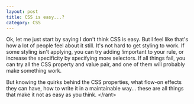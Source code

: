 ```yaml
---
layout: post
title: CSS is easy...?
category: CSS
---
```


Ok, let me just start by saying I don't think CSS is easy. But I feel like that's how a lot of people feel about it still. It's not hard to get styling to work. If some styling isn't applying, you can try adding !important to your rule, or increase the specificity by specifying more selectors. If all things fail, you can try all the CSS property and value pair, and one of them will probably make something work.

But knowing the quirks behind the CSS properties, what flow-on effects they can have, how to write it in a maintainable way... these are all things that make it not as easy as you think. &lt;/rant&gt;
